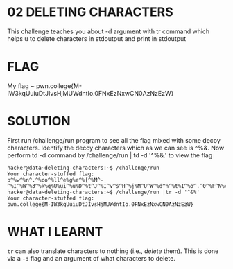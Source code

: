 
# 02 DELETING CHARACTERS

This challenge teaches you about -d argument with tr command which helps u to delete characters in stdoutput and print in stdoutput

# FLAG

My flag ~ pwn.college{M-IW3kqUuiuDtJIvsHjMUWdntIo.0FNxEzNxwCN0AzNzEzW}

# SOLUTION

First run /challenge/run program to see all the flag mixed with some decoy characters. Identify the decoy characters which as we can see is ^%&. Now perform td -d command by /challenge/run | td -d '^%&.' to view the flag

```
hacker@data~deleting-characters:~$ /challenge/run
Your character-stuffed flag:
p^%w^%n^.^%co^%ll^e%g%e^%{^%M^-^%I^%W^%3^%k%q%U%ui^%u%D^%t^J^%I^v^s^H^%j%M^U^W^%d^n^%t%I^%o^.^0^%F^N%xE^z%N^%xw^%C^N%0Az^Nz%E%zW%}^^
hacker@data~deleting-characters:~$ /challenge/run |tr -d '^&%'
Your character-stuffed flag:
pwn.college{M-IW3kqUuiuDtJIvsHjMUWdntIo.0FNxEzNxwCN0AzNzEzW}

```


# WHAT I LEARNT

`tr` can also translate characters to nothing (i.e., _delete_ them). This is done via a `-d` flag and an argument of what characters to delete.